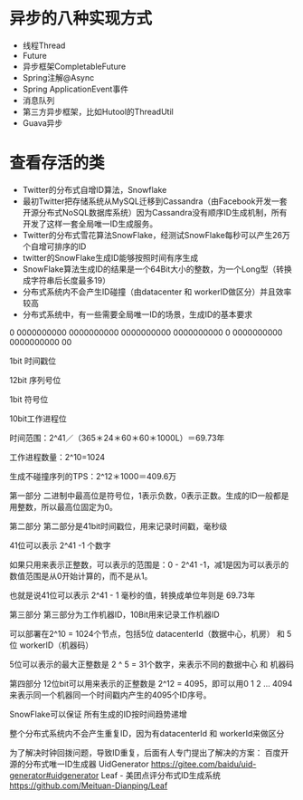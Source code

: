 # 异步的八种实现方式
* 线程Thread
* Future
* 异步框架CompletableFuture
* Spring注解@Async
* Spring ApplicationEvent事件
* 消息队列
* 第三方异步框架，比如Hutool的ThreadUtil
* Guava异步


# 查看存活的类
* Twitter的分布式自增ID算法，Snowflake
* 最初Twitter把存储系统从MySQL迁移到Cassandra（由Facebook开发一套开源分布式NoSQL数据库系统）因为Cassandra没有顺序ID生成机制，所有开发了这样一套全局唯一ID生成服务。
* Twitter的分布式雪花算法SnowFlake，经测试SnowFlake每秒可以产生26万个自增可排序的ID
* twitter的SnowFlake生成ID能够按照时间有序生成
* SnowFlake算法生成ID的结果是一个64Bit大小的整数，为一个Long型（转换成字符串后长度最多19）
* 分布式系统内不会产生ID碰撞（由datacenter 和 workerID做区分）并且效率较高
* 分布式系统中，有一些需要全局唯一ID的场景，生成ID的基本要求

0 0000000000 0000000000 0000000000 0000000000 0 0000000000 0000000000 00

1bit 时间戳位

12bit 序列号位

1bit 符号位

10bit工作进程位

时间范围：2^41／（365＊24＊60＊60＊1000L）＝69.73年

工作进程数量：2^10=1024

生成不碰撞序列的TPS：2^12＊1000＝409.6万

第一部分
二进制中最高位是符号位，1表示负数，0表示正数。生成的ID一般都是用整数，所以最高位固定为0。

第二部分
第二部分是41bit时间戳位，用来记录时间戳，毫秒级

41位可以表示 2^41 -1 个数字

如果只用来表示正整数，可以表示的范围是：0 - 2^41 -1，减1是因为可以表示的数值范围是从0开始计算的，而不是从1。

也就是说41位可以表示 2^41 - 1 毫秒的值，转换成单位年则是 69.73年

第三部分
第三部分为工作机器ID，10Bit用来记录工作机器ID

可以部署在2^10 = 1024个节点，包括5位 datacenterId（数据中心，机房） 和 5位 workerID（机器码）

5位可以表示的最大正整数是 2 ^ 5 = 31个数字，来表示不同的数据中心 和 机器码

第四部分
12位bit可以用来表示的正整数是 2^12 = 4095，即可以用0 1 2 … 4094 来表示同一个机器同一个时间戳内产生的4095个ID序号。

SnowFlake可以保证
所有生成的ID按时间趋势递增

整个分布式系统内不会产生重复ID，因为有datacenterId 和 workerId来做区分

为了解决时钟回拨问题，导致ID重复，后面有人专门提出了解决的方案：
百度开源的分布式唯一ID生成器 UidGenerator
https://gitee.com/baidu/uid-generator#uidgenerator
Leaf - 美团点评分布式ID生成系统
https://github.com/Meituan-Dianping/Leaf
